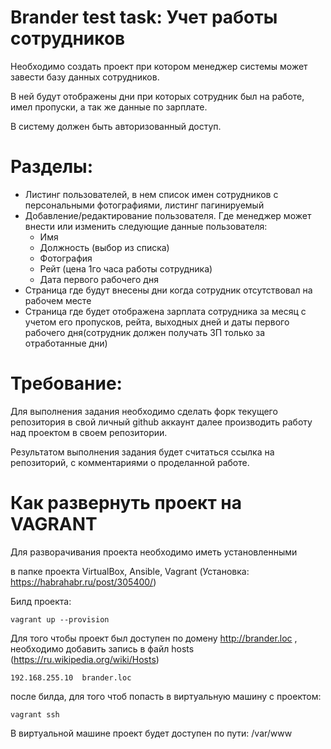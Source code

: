 Brander test task: Учет работы сотрудников
===

Необходимо создать проект при котором менеджер системы может завести базу данных сотрудников.
 
В ней будут отображены дни при которых сотрудник был на работе, имел пропуски, а так же данные по зарплате.

В систему должен быть авторизованный доступ.
  
Разделы:
===

* Листинг пользователей, в нем список имен сотрудников с персональными фотографиями, листинг пагинируемый
* Добавление/редактирование пользователя. Где менеджер может внести или изменить следующие данные пользователя:
     * Имя
     * Должность (выбор из списка)
     * Фотография
     * Рейт (цена 1го часа работы сотрудника)
     * Дата первого рабочего дня
* Страница где будут внесены дни когда сотрудник отсутствовал на рабочем месте
* Страница где будет отображена зарплата сотрудника за месяц с учетом его пропусков, рейта, выходных дней и даты первого рабочего дня(сотрудник должен получать ЗП только за отработанные дни)     
 

Требование:
===
 Для выполнения задания необходимо сделать форк текущего репозитория в свой личный github аккаунт далее производить работу над проектом в своем репозитории.
 
 Результатом выполнения задания будет считаться ссылка на репозиторий, с комментариями о проделанной работе.
 
Как развернуть проект на VAGRANT
===

Для разворачивания проекта необходимо иметь установленными 

в папке проекта VirtualBox, Ansible, Vagrant (Установка: https://habrahabr.ru/post/305400/)

Билд проекта:

```
vagrant up --provision
```
 
Для того чтобы проект был доступен по домену http://brander.loc , необходимо добавить запись в файл hosts (https://ru.wikipedia.org/wiki/Hosts)

```
192.168.255.10  brander.loc
```
 
после билда, для того чтоб попасть в виртуальную машину с проектом:

````
vagrant ssh
````

В виртуальной машине проект будет доступен по пути: /var/www
